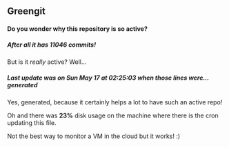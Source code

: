 ## Greengit

#### Do you wonder why this repository is so active?

##### After all it has 11046 commits!

But is it *really* active? Well...

##### Last update was on Sun May 17 at 02:25:03 when those lines were... generated

Yes, generated, because it certainly helps a lot to have such an active repo!

Oh and there was **23%** disk usage on the machine
where there is the cron updating this file.

Not the best way to monitor a VM in the cloud but it works! :)
